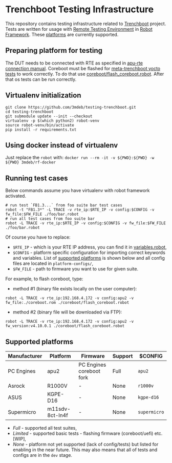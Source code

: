 Trenchboot Testing Infrastructure
=====================================

This repository contains testing infrastructure related to [Trenchboot](https://github.com/3mdeb/meta-trenchboot)
project. Tests are written for usage with [Remote Testing Environment](https://shop.3mdeb.com/product/rte/)
in [Robot Framework](https://github.com/robotframework/robotframework).
These [platforms](#supported-platforms) are currently supported.

Preparing platform for testing
------------------------------

The DUT needs to be connected with RTE as specified in [apu-rte connection
manual](docs/apu2-rte_connection.md). Coreboot must be flashed for [meta-trenchboot
yocto tests](os/yocto_install.robot) to work correctly. To do that use
[coreboot/flash_coreboot.robot](coreboot/flash_coreboot.robot).
After that os tests can be run correctly.


Virtualenv initialization
-------------------------

```
git clone https://github.com/3mdeb/testing-trenchboot.git
cd testing-trenchboot
git submodule update --init --checkout
virtualenv -p $(which python2) robot-venv
source robot-venv/bin/activate
pip install -r requirements.txt
```

Using docker instead of virtualenv
----------------------------------

Just replace the `robot` with:
`docker run --rm -it -v ${PWD}:${PWD} -w ${PWD} 3mdeb/rf-docker`

Running test cases
------------------

Below commands assume you have virtualenv with robot framework activated.

```
# run test `FB1.3...` from foo suite bar test cases
robot -t "FB1.3*" -L TRACE -v rte_ip:$RTE_IP -v config:$CONFIG -v fw_file:$FW_FILE ./foo/bar.robot
# run all test cases from foo suite bar
robot -L TRACE -v rte_ip:$RTE_IP -v config:$CONFIG -v fw_file:$FW_FILE ./foo/bar.robot
```

Of course you have to replace:

* `$RTE_IP` - which is your RTE IP address, you can find it in
  [variables.robot](variables.robot),
* `$CONFIG` - platform specific configuration for importing correct keywords and
  variables. List of [supported platforms](#supported-platforms) is shown below
  and all config files are located in `platform-configs/`,
* `$FW_FILE` - path to firmware you want to use for given suite.


For example, to flash coreboot, type:

* method #1 (binary file exists locally on the user computer):

```
robot -L TRACE -v rte_ip:192.168.4.172 -v config:apu2 -v fw_file:./coreboot.rom ./coreboot/flash_coreboot.robot
```

* method #2 (binary file will be downloaded via FTP):

```
robot -L TRACE -v rte_ip:192.168.4.172 -v config:apu2 -v fw_version:v4.10.0.1 ./coreboot/flash_coreboot.robot
```

Supported platforms
-------------------

Manufacturer| Platform     | Firmware                 | Support | $CONFIG
------------|--------------|--------------------------|---------|--------------------------
PC Engines  | apu2 | PC Engines coreboot fork | Full    | `apu2`
Asrock      | R1000V | - | None | `r1000v`
ASUS        | KGPE-D16 | - | None | `kgpe-d16`
Supermicro  | m11sdv-8ct-ln4f | - | None | `supermicro`

* _Full_ - supported all test suites,
* _Limited_ - supported basic tests - flashing firmware (coreboot/uefi) etc. [WIP],
* _None_ - platform not yet supported (lack of config/tests) but listed for
 enabling in the near future. This may also means that all of tests and configs
 are in the `dev` stage.
